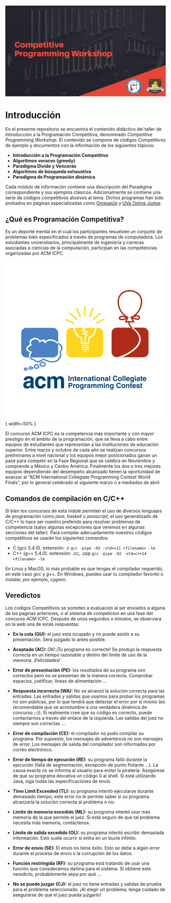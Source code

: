 ![](https://github.com/NinoRataDeCMasMas/Competitive-Programming-Workshop/blob/master/images/CompetitiveProgrammingWorkshop.png)

# Introducción
En el presente repositorio se encuentra el contenido didáctico del taller de Introducción a la Programación Competitiva, denominado _Competitive Programming Workshop_. El contenido se compone de códigos Competitivos de ejemplo y documentos con la información de los siguientes tópicos:

*   __Introducción a la Programación Competitiva__
*   __Algoritmos voraces (greedy)__
*   __Paradigma Divide y Vencerás__
*   __Algoritmos de búsqueda exhaustiva__
*   __Paradigma de Programación dinámica__

Cada módulo de información contiene una descripción del Paradigma correspondiente y sus ejemplos clásicos. Adicionalmente se contiene una serie de códigos competitivos alusivos al tema. Dichos programas han sido probados en páginas especializadas como [OmegaUp](https://omegaup.com/) y [UVa Online Judge](https://uva.onlinejudge.org/).

## ¿Qué es Programación Competitiva?

Es un deporte mental en el cual los participantes resuelven un conjunto de problemas bien especificados a través de programas de computadora. Los estudiantes universitarios, principalmente de ingeniería y carreras asociadas a ciencias de la computación, participan en las competencias organizadas por ACM ICPC.

![](https://github.com/NinoRataDeCMasMas/Competitive-Programming-Workshop/blob/master/images/icpcLogo.png){ width=50% } 

El concurso ACM ICPC es la competencia más importante y con mayor prestigio en el ámbito de la programación, que se lleva a cabo entre equipos de estudiantes que representan a las instituciones de educación superior. Entre marzo y octubre de cada año se realizan concursos preliminares a nivel nacional y los equipos mejor posicionados ganan un pase para competir en la Fase Regional que se celebra en Noviembre y comprende a México y Centro América. Finalmente los dos o tres mejores equipos dependiendo del desempeño alcanzado tienen la oportunidad de avanzar al “ACM International Collegiate Programming Contest World Finals”, por lo general celebrado el siguiente marzo o a mediados de abril.

## Comandos de compilación en C/C++

Si bien los concursos de esta índole permiten el uso de diversos lenguajes de programación como _java_, _haskell_ o _javascript_, el uso generalizado de _C/C++_ lo hace ser nuestro preferido para resolver problemas de competencia (salvo algunas excepciones que veremos en algunas secciones del taller). Para compilar adecuadamente nuestros códigos competitivos se usarán los siguientes comandos:

*   C (gcc 5.4.0). extensión: .c ```gcc -pipe -O2 -std=c11 <filename> -lm ```
*   C++ (g++ 5.4.0). extensión: .cc, .cpp ```gcc -pipe -O2 -std=c++14 <filename> -lm ```

En Linux y MacOS, lo más probable es que tengas el compilador requerido, en este caso _gcc_ y _g++_. En Windows, puedes usar tu compilador favorito o instalar, por ejemplo, _cygwin_.

## Veredictos

Los codigos Competitivos se someten a evaluacion al ser enviados a alguna de las paginas anteriores, o al sistema de competicion en una fase del concurso ACM ICPC. Después de unos segundos o minutos, se observara en la web una de estas respuestas:

*   __En la cola (QU):__ el juez está ocupado y no puede asistir a su presentación. Será juzgado lo antes posible.

*   __Aceptado (AC):__ OK! ¡Tu programa es correcto! Se produjo la respuesta correcta en un tiempo razonable y dentro del límite de uso de la memoria. ¡Felicidades!

*   __Error de presentación (PE):__ los resultados de su programa son correctos pero no se presentan de la manera correcta. Comprobar espacios, justificar, líneas de alimentación ...

*   __Respuesta incorrecta (WA):__ No se alcanzó la solución correcta para las entradas. Las entradas y salidas que usamos para probar los programas no son públicas, por lo que tendrá que detectar el error por sí mismo (es recomendable que se acostumbre a una verdadera dinámica de concurso ;-)). Si realmente cree que su código es correcto, puede contactarnos a través del enlace de la izquierda. Las salidas del juez no siempre son correctas ...

*   __Error de compilación (CE):__ el compilador no pudo compilar su programa. Por supuesto, los mensajes de advertencia no son mensajes de error. Los mensajes de salida del compilador son informados por correo electrónico.

*   __Error de tiempo de ejecución (RE):__ su programa falló durante la ejecución (falla de segmentación, excepción de punto flotante ...). La causa exacta no se informa al usuario para evitar la piratería. Asegúrese de que su programa devuelva un código 0 al shell. Si está utilizando Java, siga todas las especificaciones de envío.

*   __Time Limit Exceeded (TL):__ su programa intentó ejecutarse durante demasiado tiempo; este error no le permite saber si su programa alcanzaría la solución correcta al problema o no.

*   __Límite de memoria excedido (ML):__ su programa intentó usar más memoria de la que permite el juez. Si está seguro de que tal problema necesita más memoria, contáctenos.

*   __Límite de salida excedido (OL):__ su programa intentó escribir demasiada información. Esto suele ocurrir si entra en un bucle infinito.

*   __Error de envío (SE):__ El envío no tiene éxito. Esto se debe a algún error durante el proceso de envío o la corrupción de los datos.

*   __Función restringida (RF):__ su programa está tratando de usar una función que consideramos dañina para el sistema. Si obtiene este veredicto, probablemente sepa por qué ...

*   __No se puede juzgar (CJ):__ el juez no tiene entradas y salidas de prueba para el problema seleccionado. ¡Al elegir un problema, tenga cuidado de asegurarse de que el juez pueda juzgarlo!
